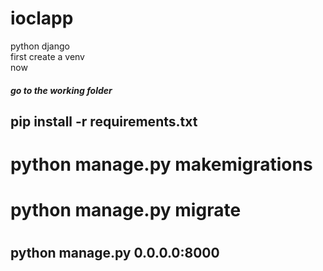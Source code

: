 # ioclapp
python django </br>
first create a venv
</br>
now
</br>
<h5> go to the working folder<h5>

<h2> pip install -r requirements.txt <h2>

<h1> python manage.py makemigrations <h1>
<h1> python manage.py migrate <h1>
<h2> python manage.py 0.0.0.0:8000 </h2>
